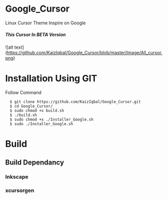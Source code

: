 # Google_Cursor
Linux Cursor Theme Inspire on Google

##### This Cursor In BETA Version
![alt text] (https://github.com/KaizIqbal/Google_Cursor/blob/master/Image/All_cursor.png)

# Installation Using GIT
Follow Command

      $ git clone https://github.com/KaizIqbal/Google_Cursor.git
      $ cd Google_Cursor/
      $ sudo chmod +x build.sh
      $ ./build.sh
      $ sudo chmod +x ./Installer_Google.sh
      $ sudo ./Installer_Google.sh  

# Build
## Build Dependancy
### Inkscape
### xcursorgen
